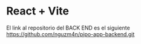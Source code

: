 # React + Vite

El link al repositorio del BACK END es el siguiente https://github.com/nguzm4n/pipo-app-backend.git